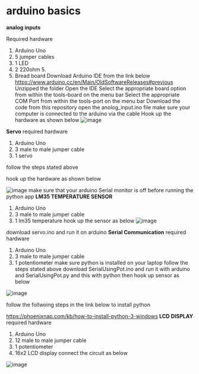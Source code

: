# arduino basics
****analog inputs**** 

Required hardware
1. Arduino Uno 
2. 5 jumper cables 
3. 1 LED
4. 2 220ohm 5. 
5.  Bread board 
Download Arduino IDE from the link below 
https://www.arduino.cc/en/Main/OldSoftwareReleases#previous 
Unzipped the folder
Open the IDE 
Select the appropriate board option from within the tools-board on the menu bar
Select the appropriate COM Port from within the tools-port on the menu bar
Download the code from this repository 
open the anolog_input.ino file 
make sure your computer is connected to the arduino via the cable
Hook up the hardware as shown below 
![image](https://user-images.githubusercontent.com/39423180/124553076-34299600-de2c-11eb-9b39-5a9a92bd9050.png)

 ****Servo****
required hardware
1. Arduino Uno
2. 3 male to male jumper cable
3. 1 servo

follow the steps stated above 

hook up the hardware as shown below

![image](https://user-images.githubusercontent.com/39423180/124561656-0b0e0300-de36-11eb-96ee-45e4a5b3aeaf.png)
make sure that your arduino Serial monitor is off before running the python app
****LM35 TEMPERATURE SENSOR****
1. Arduino Uno
2. 3 male to male jumper cable
3. 1 lm35 temperature
hook up the sensor as below
![image](https://user-images.githubusercontent.com/39423180/125129885-feb8cd00-e0f7-11eb-8f0f-f298b9c7eb31.png)



download servo.ino and run it on arduino
****Serial Communication****
required hardware
1. Arduino Uno
2. 3 male to male jumper cable
3. 1 potentiometer
make sure python is installed on your laptop
follow the steps stated above
download SerialUsingPot.ino and run it with arduino and SerialUsingPot.py and this with python
then hook up sensor as below

![image](https://user-images.githubusercontent.com/39423180/124795214-b6f34380-df47-11eb-94f5-5e94b2053c7a.png)


follow the follwoing steps in the link below to install python
 
https://phoenixnap.com/kb/how-to-install-python-3-windows
****LCD DISPLAY****
required hardware
1. Arduino Uno
2. 12 male to male jumper cable
3. 1 potentiometer
4. 16x2 LCD display
connect the circuit as below

![image](https://user-images.githubusercontent.com/39423180/125177969-2c754300-e1d8-11eb-9b93-dc6ef06c428d.png)
